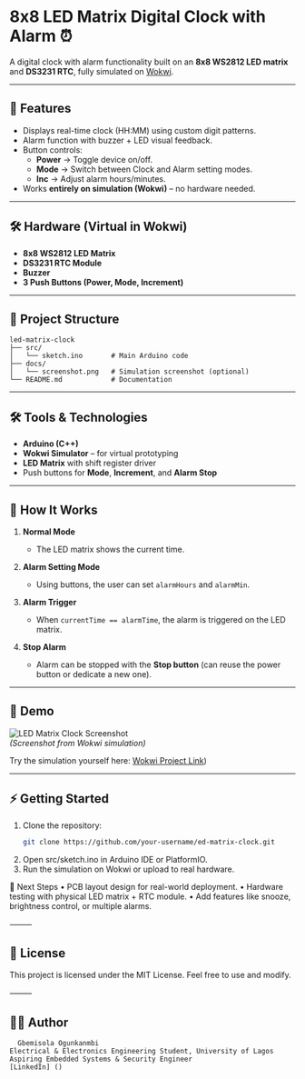 # 8x8 LED Matrix Digital Clock with Alarm ⏰

A digital clock with alarm functionality built on an **8x8 WS2812 LED matrix** and **DS3231 RTC**, fully simulated on 
[Wokwi](https://wokwi.com/).

---

## 🚀 Features
- Displays real-time clock (HH:MM) using custom digit patterns.
- Alarm function with buzzer + LED visual feedback.
- Button controls:
  - **Power** → Toggle device on/off.
  - **Mode** → Switch between Clock and Alarm setting modes.
  - **Inc** → Adjust alarm hours/minutes.
- Works **entirely on simulation (Wokwi)** – no hardware needed.

---

## 🛠️ Hardware (Virtual in Wokwi)
- **8x8 WS2812 LED Matrix**
- **DS3231 RTC Module**
- **Buzzer**
- **3 Push Buttons (Power, Mode, Increment)**

---

## 📂 Project Structure
   ```
led-matrix-clock
├── src/
│   └── sketch.ino       # Main Arduino code
├── docs/
│   └── screenshot.png   # Simulation screenshot (optional)
└── README.md            # Documentation
```
---

## 🛠️ Tools & Technologies
- **Arduino (C++)**
- **Wokwi Simulator** – for virtual prototyping  
- **LED Matrix** with shift register driver  
- Push buttons for **Mode**, **Increment**, and **Alarm Stop**  

---

## 📖 How It Works
1. **Normal Mode**  
   - The LED matrix shows the current time.
   
2. **Alarm Setting Mode**  
   - Using buttons, the user can set `alarmHours` and `alarmMin`.

3. **Alarm Trigger**  
   - When `currentTime == alarmTime`, the alarm is triggered on the LED matrix.

4. **Stop Alarm**  
   - Alarm can be stopped with the **Stop button** (can reuse the power button or dedicate a new one).

---

## 📸 Demo
![LED Matrix Clock Screenshot](./docs/screenshot.png)  
*(Screenshot from Wokwi simulation)*

Try the simulation yourself here: [Wokwi Project Link](https://wokwi.com/projects/443331002149893121))

---

## ⚡ Getting Started
1. Clone the repository:
   ```bash
   git clone https://github.com/your-username/ed-matrix-clock.git
2.	Open src/sketch.ino in Arduino IDE or PlatformIO.
3.	Run the simulation on Wokwi or upload to real hardware.

📌 Next Steps
	•	PCB layout design for real-world deployment.
	•	Hardware testing with physical LED matrix + RTC module.
	•	Add features like snooze, brightness control, or multiple alarms.

⸻

## 📝 License

This project is licensed under the MIT License. Feel free to use and modify.

⸻

## 👩‍💻 Author
	  Gbemisola Ogunkanmbi
    Electrical & Electronics Engineering Student, University of Lagos
    Aspiring Embedded Systems & Security Engineer
    [LinkedIn] ()

